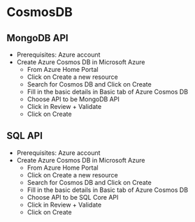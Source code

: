 **CosmosDB**
============

MongoDB API
-----------
* Prerequisites: Azure account
* Create Azure Cosmos DB in Microsoft Azure
     * From Azure Home Portal
     * Click on Create a new resource
     * Search for Cosmos DB and Click on Create
     * Fill in the basic details in Basic tab of Azure Cosmos DB
     * Choose API to be MongoDB API
     * Click in Review + Validate
     * Click on Create
     
SQL API
-------
* Prerequisites: Azure account
* Create Azure Cosmos DB in Microsoft Azure
    * From Azure Home Portal
    * Click on Create a new resource
    * Search for Cosmos DB and Click on Create
    * Fill in the basic details in Basic tab of Azure Cosmos DB
    * Choose API to be SQL Core API
    * Click in Review + Validate
    * Click on Create
